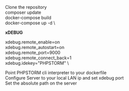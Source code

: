 Clone the repository \
composer update \
docker-compose build \
docker-compose up -d \

**xDEBUG**

xdebug.remote_enable=on \
xdebug.remote_autostart=on \
xdebug.remote_port=9000 \
xdebug.remote_connect_back=1 \
xdebug.idekey="PHPSTORM" \

Point PHPSTORM cli interpreter to your dockerfile \
Configure Server to your local LAN ip and set xdebug port \
Set the absolute path on the server